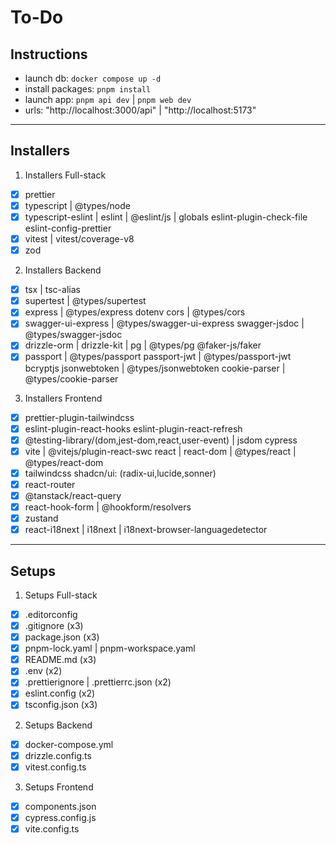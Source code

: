 # To-Do

## Instructions

- launch db: `docker compose up -d`
- install packages: `pnpm install`
- launch app: `pnpm api dev` | `pnpm web dev`
- urls: "http://localhost:3000/api" | "http://localhost:5173"

---

## Installers

1. Installers Full-stack

- [x] prettier
- [x] typescript | @types/node
- [x] typescript-eslint | eslint | @eslint/js | globals
      eslint-plugin-check-file
      eslint-config-prettier
- [x] vitest | vitest/coverage-v8
- [x] zod

2. Installers Backend

- [x] tsx | tsc-alias
- [x] supertest | @types/supertest
- [x] express | @types/express
      dotenv
      cors | @types/cors
- [x] swagger-ui-express | @types/swagger-ui-express
      swagger-jsdoc | @types/swagger-jsdoc
- [x] drizzle-orm | drizzle-kit | pg | @types/pg
      @faker-js/faker
- [x] passport | @types/passport
      passport-jwt | @types/passport-jwt
      bcryptjs
      jsonwebtoken | @types/jsonwebtoken
      cookie-parser | @types/cookie-parser

3. Installers Frontend

- [x] prettier-plugin-tailwindcss
- [x] eslint-plugin-react-hooks
      eslint-plugin-react-refresh
- [x] @testing-library/(dom,jest-dom,react,user-event) | jsdom
      cypress
- [x] vite | @vitejs/plugin-react-swc
      react | react-dom | @types/react | @types/react-dom
- [x] tailwindcss
      shadcn/ui: (radix-ui,lucide,sonner)
- [x] react-router
- [x] @tanstack/react-query
- [x] react-hook-form | @hookform/resolvers
- [x] zustand
- [x] react-i18next | i18next | i18next-browser-languagedetector

---

## Setups

1. Setups Full-stack

- [x] .editorconfig
- [x] .gitignore (x3)
- [x] package.json (x3)
- [x] pnpm-lock.yaml | pnpm-workspace.yaml
- [x] README.md (x3)
- [x] .env (x2)
- [x] .prettierignore | .prettierrc.json (x2)
- [x] eslint.config (x2)
- [x] tsconfig.json (x3)

2. Setups Backend

- [x] docker-compose.yml
- [x] drizzle.config.ts
- [x] vitest.config.ts

3. Setups Frontend

- [x] components.json
- [x] cypress.config.js
- [x] vite.config.ts
